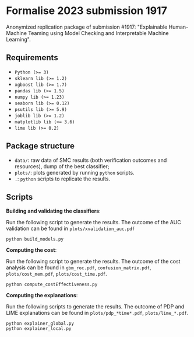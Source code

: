 # Formalise 2023 submission 1917

Anonymized replication package of submission #1917: "Explainable Human-Machine Teaming using Model Checking and Interpretable Machine Learning".

## Requirements

* `Python (>= 3)`
* `sklearn lib (>= 1.2)`
* `xgboost lib (>= 1.7)`
* `pandas lib (>= 1.5)`
* `numpy lib (>= 1.23)`
* `seaborn lib (>= 0.12)`
* `psutils lib (>= 5.9)`
* `joblib lib (>= 1.2)`
* `matplotlib lib (>= 3.6)`
* `lime lib (>= 0.2)`

## Package structure

- `data/`: raw data of SMC results (both verification outcomes and resources), dump of the best classifier;
- `plots/`: plots generated by running `python` scripts.
- `.`: `python` scripts to replicate the results.

## Scripts

**Building and validating the classifiers**:

Run the following script to generate the results. The outcome of the AUC validation can be found in `plots/xvalidation_auc.pdf`

```
python build_models.py
```

**Computing the cost**:

Run the following script to generate the results. The outcome of the cost analysis can be found in `gbm_roc.pdf`, `confusion_matrix.pdf`, `plots/cost_mem.pdf`, `plots/cost_time.pdf`.

```
python compute_costEffectiveness.py
```

**Computing the explanations**:

Run the following scripts to generate the results. The outcome of PDP and LIME explanations can be found in `plots/pdp_*time*.pdf`, `plots/lime_*.pdf`.

```
python explainer_global.py
python explainer_local.py
```